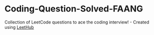 # Coding-Question-Solved-FAANG
Collection of LeetCode questions to ace the coding interview! - Created using [LeetHub](https://github.com/QasimWani/LeetHub)
